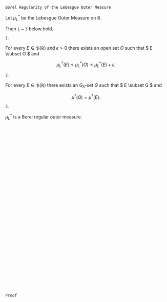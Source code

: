 ```
Borel Regularity of the Lebesgue Outer Measure
```
Let $\mu^*_L$ be the Lebesgue Outer Measure on $\mathbb{R}$.

Then `1` ~ `3` below hold.

`1.`

For every $E\in\mathfrak{P}(\mathbb{R})$ and $\epsilon>0$ there exists an open set $O$ such that
$
E \subset O
$
and

$$
\mu^*_L(E)
\leq 
\mu^*_L(O)
\leq
\mu^*_L(E) + \epsilon.
$$

`2.`

For every $E\in\mathfrak{P}(\mathbb{R})$ there exists an $G_\delta$-set $G$ such that
$
E \subset G
$
and

$$ 
\mu^*(G)=\mu^*(E).
$$


`3.`

$\mu^*_L$ is a Borel regular outer measure.


<!-- 
```
Prerequisite Definition
```


`a.`
a countable union of open sets is called "$G_\sigma$-set"

`b.`

An outer measure $\mu^*$ on a topological space $X$ is called "a Borel outer measure" if
$$
\mathfrak{B}_X \subset \mathfrak{M}(\mu^*)
$$
such that $\mathfrak{M}(\mu^*)$ is the collection of all $\mu^*$-measurable sets of $X$.

`c.`

A Borel outer measure is called "a Borel regular outer measure" if for every $E \in \mathfrak{P}(X)$ there exists $F\in\mathfrak{B}(X)$ such that
$$
E \subset F
$$
and
$$
\mu^*(F)=\mu^*(E).
$$ -->

<br>
<br>
<br>
<br>
<br>
<br>
<br>
<br>
<br>
<br>
<br>
<br>
<br>
<br>
<br>
<br>
<br>
<br>
<br>
<br>
<br>
<br>
<br>
<br>
<br>
<br>
<br>
<br>
<br>
<br>


```
Proof
```
